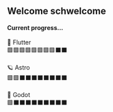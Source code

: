 ## Welcome schwelcome
<b>Current progress...</b>\
\
🚀 Flutter \
🟩🟩🟩🟩🟩🟩🟩🟩⬛⬛
\
\
🪐 Astro \
🟩🟩⬛⬛⬛⬛⬛⬛⬛⬛
\
\
🤖 Godot \
🟩⬛⬛⬛⬛⬛⬛⬛⬛⬛
